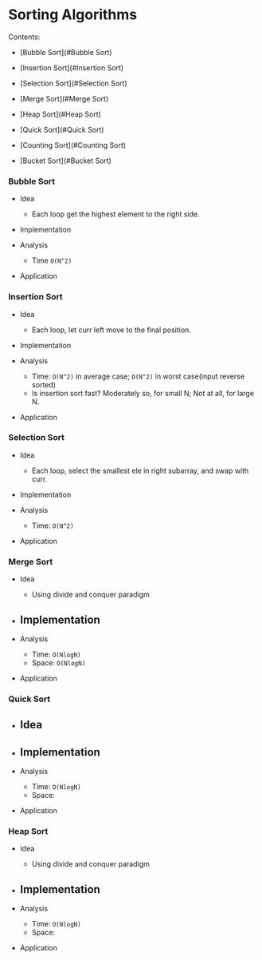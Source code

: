 # Sorting Algorithms

Contents: 

+ [Bubble Sort](#Bubble Sort)
+ [Insertion Sort](#Insertion Sort)
+ [Selection Sort](#Selection Sort)

+ [Merge Sort](#Merge Sort)
+ [Heap Sort](#Heap Sort)
+ [Quick Sort](#Quick Sort)

+ [Counting Sort](#Counting Sort)
+ [Bucket Sort](#Bucket Sort)


### Bubble Sort
+ Idea
    - Each loop get the highest element to the right side.

+ Implementation

+ Analysis
    - Time `O(N^2)`

+ Application


### Insertion Sort
+ Idea
    - Each loop, let curr left move to the final position.

+ Implementation

+ Analysis
    - Time: `O(N^2)` in average case; `O(N^2)` in worst case(input reverse sorted)
    - Is insertion sort fast? Moderately so, for small N; Not at all, for large N.

+ Application
    

### Selection Sort
+ Idea
    - Each loop, select the smallest ele in right subarray, and swap with curr.

+ Implementation

+ Analysis
    - Time: `O(N^2)`

+ Application
    

### Merge Sort
+ Idea
    - Using divide and conquer paradigm

+ Implementation
    - 

+ Analysis
    - Time: `O(NlogN)`
    - Space: `O(NlogN)`

+ Application


### Quick Sort
+ Idea
    - 

+ Implementation
    - 

+ Analysis
    - Time: `O(NlogN)`
    - Space: 

+ Application


### Heap Sort
+ Idea
    - Using divide and conquer paradigm

+ Implementation
    - 

+ Analysis
    - Time: `O(NlogN)`
    - Space: 

+ Application



